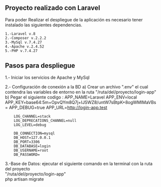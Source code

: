 

## Proyecto realizado con Laravel
Para poder Realizar el despliegue de la aplicación es necesario tener instalado las siguientes dependencias.

    1.-Laravel v.8
    2.-Composer v.2.2.2
    3.-MySql v.7.4.27
    4.-Apache v.2.4.52 
    5.-PHP v.7.4.27


## Pasos para despliegue 
1.- Iniciar los servicios de Apache y MySql

2.- Configuración de conexión a la BD
    a) Crear un archivo  ".env"  el cual contendra las variables de entorno en la ruta "/ruta/del/proyecto/login-app"
    b) Pegar el siguiente codigo :
        APP_NAME=Laravel
        APP_ENV=local
        APP_KEY=base64:5m+OpvQYm8Q7j+IJSWZ8/untW7sBtpK+8ogWMIMaVBs=
        APP_DEBUG=true
        APP_URL=http://login-app.test

        LOG_CHANNEL=stack
        LOG_DEPRECATIONS_CHANNEL=null
        LOG_LEVEL=debug

        DB_CONNECTION=mysql
        DB_HOST=127.0.0.1
        DB_PORT=3306
        DB_DATABASE=login
        DB_USERNAME=root
        DB_PASSWORD=

3.-Base de Datos:
 ejecutar el siguiente comando en la terminal  con la ruta del proyecto   
"/ruta/del/proyecto/login-app"     
    php artisan migrate


 